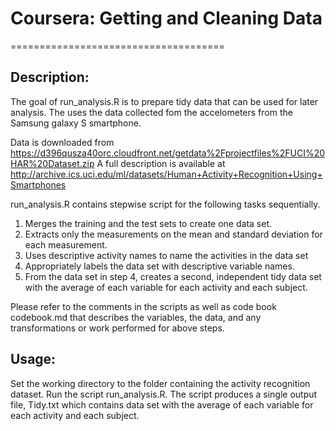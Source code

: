 # Coursera: Getting and Cleaning Data 
=====================================

## Description: 

The goal of run_analysis.R is to prepare tidy data that can be used for later analysis. The uses the data collected fom the accelometers from the Samsung galaxy S smartphone.

Data is downloaded from https://d396qusza40orc.cloudfront.net/getdata%2Fprojectfiles%2FUCI%20HAR%20Dataset.zip
A full description is available at http://archive.ics.uci.edu/ml/datasets/Human+Activity+Recognition+Using+Smartphones

run_analysis.R contains stepwise script for the following tasks sequentially.

1. Merges the training and the test sets to create one data set.
2. Extracts only the measurements on the mean and standard deviation for each measurement.
3. Uses descriptive activity names to name the activities in the data set
4. Appropriately labels the data set with descriptive variable names.
5. From the data set in step 4, creates a second, independent tidy data set with the average of each variable for each activity and each subject.

Please refer to the comments in the scripts as well as code book codebook.md that describes the variables, the data, and any transformations or work performed for above steps.

## Usage:
Set the working directory to the folder containing the activity recognition dataset.
Run the script run_analysis.R. The script produces a single output file, Tidy.txt which contains data set with the average of each variable for each activity and each subject.
